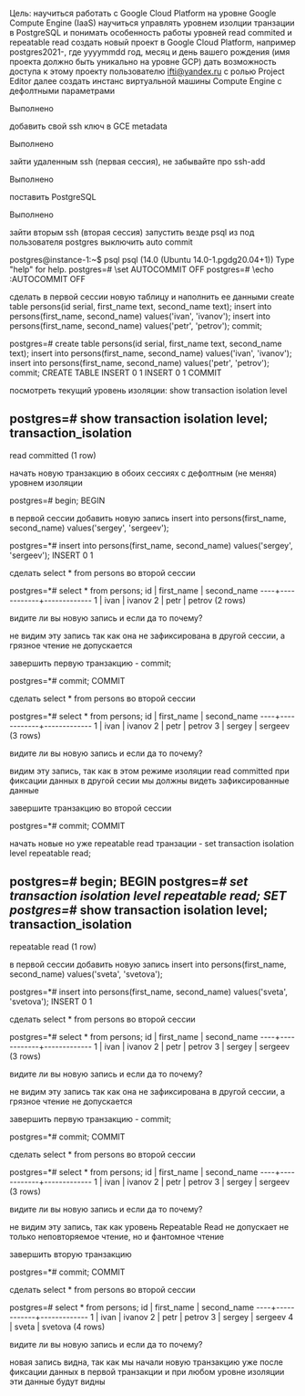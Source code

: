 Цель:
научиться работать с Google Cloud Platform на уровне Google Compute Engine (IaaS)
научиться управлять уровнем изолции транзации в PostgreSQL и понимать особенность работы уровней read commited и repeatable read
создать новый проект в Google Cloud Platform, например postgres2021-, где yyyymmdd год, месяц и день вашего рождения (имя проекта должно быть уникально на уровне GCP)
дать возможность доступа к этому проекту пользователю ifti@yandex.ru с ролью Project Editor
далее создать инстанс виртуальной машины Compute Engine с дефолтными параметрами

Выполнено

добавить свой ssh ключ в GCE metadata

Выполнено

зайти удаленным ssh (первая сессия), не забывайте про ssh-add

Выполнено

поставить PostgreSQL

Выполнено

зайти вторым ssh (вторая сессия)
запустить везде psql из под пользователя postgres
выключить auto commit

postgres@instance-1:~$ psql
psql (14.0 (Ubuntu 14.0-1.pgdg20.04+1))
Type "help" for help.
postgres=# \set AUTOCOMMIT OFF
postgres=# \echo :AUTOCOMMIT
OFF


сделать в первой сессии новую таблицу и наполнить ее данными create table persons(id serial, first_name text, second_name text); insert into persons(first_name, second_name) values('ivan', 'ivanov'); insert into persons(first_name, second_name) values('petr', 'petrov'); commit;

postgres=# create table persons(id serial, first_name text, second_name text); insert into persons(first_name, second_name) values('ivan', 'ivanov'); insert into persons(first_name, second_name) values('petr', 'petrov'); commit;
CREATE TABLE
INSERT 0 1
INSERT 0 1
COMMIT

посмотреть текущий уровень изоляции: show transaction isolation level

postgres=# show transaction isolation level;
 transaction_isolation
-----------------------
 read committed
(1 row)

начать новую транзакцию в обоих сессиях с дефолтным (не меняя) уровнем изоляции

postgres=# begin;
BEGIN

в первой сессии добавить новую запись insert into persons(first_name, second_name) values('sergey', 'sergeev');

postgres=*# insert into persons(first_name, second_name) values('sergey', 'sergeev');
INSERT 0 1

сделать select * from persons во второй сессии

postgres=*# select * from persons;
 id | first_name | second_name
----+------------+-------------
  1 | ivan       | ivanov
  2 | petr       | petrov
(2 rows)

видите ли вы новую запись и если да то почему?

не видим эту запись так как она не зафиксирована в другой сессии, а грязное чтение не допускается

завершить первую транзакцию - commit;

postgres=*# commit;
COMMIT

сделать select * from persons во второй сессии

postgres=*# select * from persons;
 id | first_name | second_name
----+------------+-------------
  1 | ivan       | ivanov
  2 | petr       | petrov
  3 | sergey     | sergeev
(3 rows)

видите ли вы новую запись и если да то почему?

видим эту запись, так как в этом режиме изоляции  read committed  при фиксации данных в другой сесии мы должны видеть зафиксированные данные

завершите транзакцию во второй сессии

postgres=*# commit;
COMMIT

начать новые но уже repeatable read транзации - set transaction isolation level repeatable read;

postgres=# begin;
BEGIN
postgres=*# set transaction isolation level repeatable read;
SET
postgres=*# show transaction isolation level;
 transaction_isolation
-----------------------
 repeatable read
(1 row)

в первой сессии добавить новую запись insert into persons(first_name, second_name) values('sveta', 'svetova');

postgres=*# insert into persons(first_name, second_name) values('sveta', 'svetova');
INSERT 0 1

сделать select * from persons во второй сессии

postgres=*# select * from persons;
 id | first_name | second_name
----+------------+-------------
  1 | ivan       | ivanov
  2 | petr       | petrov
  3 | sergey     | sergeev
(3 rows)

видите ли вы новую запись и если да то почему?

не видим эту запись так как она не зафиксирована в другой сессии, а грязное чтение не допускается

завершить первую транзакцию - commit;

postgres=*# commit;
COMMIT

сделать select * from persons во второй сессии

postgres=*# select * from persons;
 id | first_name | second_name
----+------------+-------------
  1 | ivan       | ivanov
  2 | petr       | petrov
  3 | sergey     | sergeev
(3 rows)

видите ли вы новую запись и если да то почему?

не видим эту запись, так как уровень Repeatable Read не допускает не только неповторяемое чтение, но и фантомное чтение

завершить вторую транзакцию

postgres=*# commit;
COMMIT

сделать select * from persons во второй сессии

postgres=# select * from persons;
 id | first_name | second_name
----+------------+-------------
  1 | ivan       | ivanov
  2 | petr       | petrov
  3 | sergey     | sergeev
  4 | sveta      | svetova
(4 rows)

видите ли вы новую запись и если да то почему?

новая запись видна, так как мы начали новую транзакцию уже после фиксации данных в первой транзакции и при любом уровне изоляции эти данные будут видны

